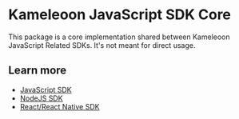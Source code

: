# Kameleoon JavaScript SDK Core

This package is a core implementation shared between Kameleoon JavaScript Related SDKs.
It's not meant for direct usage.

## Learn more

- [JavaScript SDK](https://developers.kameleoon.com/javascript-sdk.html)
- [NodeJS SDK](https://developers.kameleoon.com/nodejs-sdk.html)
- [React/React Native SDK](https://developers.kameleoon.com/react-js-sdk.html)


